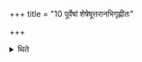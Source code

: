 +++
title = "10 पूर्वेषां शेषेषूत्तरानभिगृह्णीतः"

+++

<details><summary>थिते</summary>

पूर्वेषां शेषेषूत्तरानभिगृह्णीतः १०
</details>
